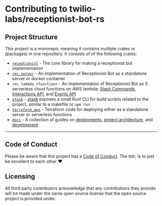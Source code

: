 # Contributing to twilio-labs/receptionist-bot-rs

## Project Structure

This project is a monorepo, meaning it contains multiple crates or (packages) in one repository. It consists of of the following crates:

- [`receptionist`](crates/receptionist) - The core library for making a receptionist bot implementation
- [`rec_server`](crates/rec_server/) - An implementation of Receptionist Bot as a standalone server or docker container
- `rec_lambda_<function>` - An implementation of Receptionist Bot as 3 serverless cloud functions on AWS lambda: [Slash Commands](./crates/rec_lambda_commands), [Interactions API](./crates/rec_lambda_interactions), and [Events API](./crates/rec_lambda_events)
- [`xtask`](crates/xtask/) - [xtask](https://github.com/matklad/cargo-xtask) exposes a small Rust CLI for build scripts related to the project, similar to a makefile or `npm run`. 
- [`terraform_aws`](./terraform_aws) - Terraform code for deploying either as a standalone server or serverless functions
- [`docs`](./docs) - A collection of guides on [deployments](docs/deployments.md), [project architecture](docs/architecture.md), and [development](docs/development.md)

---

## Code of Conduct

Please be aware that this project has a [Code of Conduct](https://github.com/twilio-labs/.github/blob/master/CODE_OF_CONDUCT.md). The tldr; is to just be excellent to each other ❤️

## Licensing

All third party contributors acknowledge that any contributions they provide will be made under the same open source license that the open source project is provided under.
